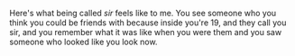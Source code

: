 Here's what being called <i>sir</i> feels like to me. You see someone who you think you could be friends with because inside you're 19, and they call you sir, and you remember what it was like when you were them and you saw someone who looked like you look now.
